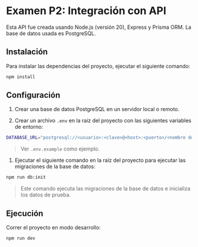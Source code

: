 # Examen P2: Integración con API

Esta API fue creada usando Node.js (versión 20), Express y Prisma ORM. La base de datos usada es PostgreSQL.

## Instalación

Para instalar las dependencias del proyecto, ejecutar el siguiente comando:

```bash
npm install
```

## Configuración

1. Crear una base de datos PostgreSQL en un servidor local o remoto.

2. Crear un archivo `.env` en la raíz del proyecto con las siguientes variables de entorno:

```bash
DATABASE_URL="postgresql://<usuario>:<clave>@<host>:<puerto>/<nombre de la base de datos>?schema=public"
```

> Ver `.env.example` como ejemplo.

1. Ejecutar el siguiente comando en la raíz del proyecto para ejecutar las migraciones de la base de datos:

```bash
npm run db:init
```

> Este comando ejecuta las migraciones de la base de datos e inicializa los datos de prueba.

## Ejecución

Correr el proyecto en modo desarrollo:

```bash
npm run dev
```